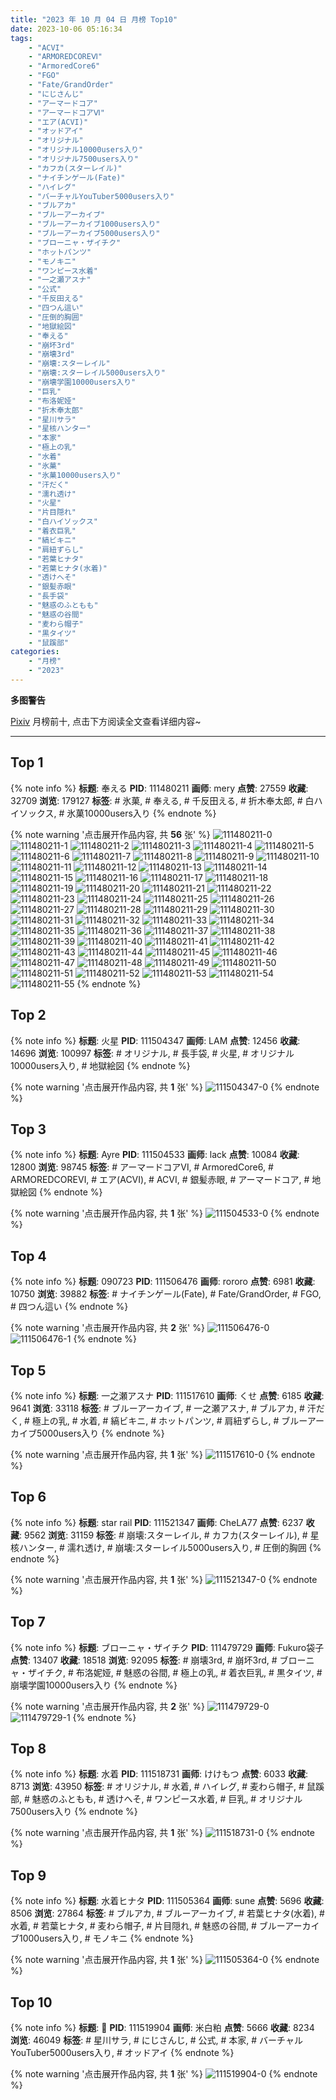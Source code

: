 ```yaml
---
title: "2023 年 10 月 04 日 月榜 Top10"
date: 2023-10-06 05:16:34
tags:
    - "ACVI"
    - "ARMOREDCOREⅥ"
    - "ArmoredCore6"
    - "FGO"
    - "Fate/GrandOrder"
    - "にじさんじ"
    - "アーマードコア"
    - "アーマードコアⅥ"
    - "エア(ACVI)"
    - "オッドアイ"
    - "オリジナル"
    - "オリジナル10000users入り"
    - "オリジナル7500users入り"
    - "カフカ(スターレイル)"
    - "ナイチンゲール(Fate)"
    - "ハイレグ"
    - "バーチャルYouTuber5000users入り"
    - "ブルアカ"
    - "ブルーアーカイブ"
    - "ブルーアーカイブ1000users入り"
    - "ブルーアーカイブ5000users入り"
    - "ブローニャ・ザイチク"
    - "ホットパンツ"
    - "モノキニ"
    - "ワンピース水着"
    - "一之瀬アスナ"
    - "公式"
    - "千反田える"
    - "四つん這い"
    - "圧倒的胸囲"
    - "地獄絵図"
    - "奉える"
    - "崩坏3rd"
    - "崩壊3rd"
    - "崩壊:スターレイル"
    - "崩壊:スターレイル5000users入り"
    - "崩壊学園10000users入り"
    - "巨乳"
    - "布洛妮娅"
    - "折木奉太郎"
    - "星川サラ"
    - "星核ハンター"
    - "本家"
    - "極上の乳"
    - "水着"
    - "氷菓"
    - "氷菓10000users入り"
    - "汗だく"
    - "濡れ透け"
    - "火星"
    - "片目隠れ"
    - "白ハイソックス"
    - "着衣巨乳"
    - "縞ビキニ"
    - "肩紐ずらし"
    - "若葉ヒナタ"
    - "若葉ヒナタ(水着)"
    - "透けへそ"
    - "銀髪赤眼"
    - "長手袋"
    - "魅惑のふともも"
    - "魅惑の谷間"
    - "麦わら帽子"
    - "黒タイツ"
    - "鼠蹊部"
categories:
    - "月榜"
    - "2023"
---
```


<i class="fa fa-triangle-exclamation"></i>**多图警告**<i class="fa fa-triangle-exclamation"></i>

[Pixiv](https://www.pixiv.net/) 月榜前十, 点击下方阅读全文查看详细内容~

<!-- more -->

---

## Top 1

{% note info %}
**标题**: 奉える
**PID**: 111480211 **画师**: mery
**点赞**: 27559 **收藏**: 32709 **浏览**: 179127
**标签**: # 氷菓, # 奉える, # 千反田える, # 折木奉太郎, # 白ハイソックス, # 氷菓10000users入り
{% endnote %}

{% note warning '点击展开作品内容, 共 **56** 张' %}
![111480211-0](https://i.pixiv.re/img-original/img/2023/09/06/00/46/45/111480211_p0.png)
![111480211-1](https://i.pixiv.re/img-original/img/2023/09/06/00/46/45/111480211_p1.png)
![111480211-2](https://i.pixiv.re/img-original/img/2023/09/06/00/46/45/111480211_p2.png)
![111480211-3](https://i.pixiv.re/img-original/img/2023/09/06/00/46/45/111480211_p3.png)
![111480211-4](https://i.pixiv.re/img-original/img/2023/09/06/00/46/45/111480211_p4.png)
![111480211-5](https://i.pixiv.re/img-original/img/2023/09/06/00/46/45/111480211_p5.png)
![111480211-6](https://i.pixiv.re/img-original/img/2023/09/06/00/46/45/111480211_p6.png)
![111480211-7](https://i.pixiv.re/img-original/img/2023/09/06/00/46/45/111480211_p7.png)
![111480211-8](https://i.pixiv.re/img-original/img/2023/09/06/00/46/45/111480211_p8.png)
![111480211-9](https://i.pixiv.re/img-original/img/2023/09/06/00/46/45/111480211_p9.png)
![111480211-10](https://i.pixiv.re/img-original/img/2023/09/06/00/46/45/111480211_p10.png)
![111480211-11](https://i.pixiv.re/img-original/img/2023/09/06/00/46/45/111480211_p11.png)
![111480211-12](https://i.pixiv.re/img-original/img/2023/09/06/00/46/45/111480211_p12.png)
![111480211-13](https://i.pixiv.re/img-original/img/2023/09/06/00/46/45/111480211_p13.png)
![111480211-14](https://i.pixiv.re/img-original/img/2023/09/06/00/46/45/111480211_p14.png)
![111480211-15](https://i.pixiv.re/img-original/img/2023/09/06/00/46/45/111480211_p15.png)
![111480211-16](https://i.pixiv.re/img-original/img/2023/09/06/00/46/45/111480211_p16.png)
![111480211-17](https://i.pixiv.re/img-original/img/2023/09/06/00/46/45/111480211_p17.png)
![111480211-18](https://i.pixiv.re/img-original/img/2023/09/06/00/46/45/111480211_p18.png)
![111480211-19](https://i.pixiv.re/img-original/img/2023/09/06/00/46/45/111480211_p19.png)
![111480211-20](https://i.pixiv.re/img-original/img/2023/09/06/00/46/45/111480211_p20.png)
![111480211-21](https://i.pixiv.re/img-original/img/2023/09/06/00/46/45/111480211_p21.png)
![111480211-22](https://i.pixiv.re/img-original/img/2023/09/06/00/46/45/111480211_p22.png)
![111480211-23](https://i.pixiv.re/img-original/img/2023/09/06/00/46/45/111480211_p23.png)
![111480211-24](https://i.pixiv.re/img-original/img/2023/09/06/00/46/45/111480211_p24.png)
![111480211-25](https://i.pixiv.re/img-original/img/2023/09/06/00/46/45/111480211_p25.png)
![111480211-26](https://i.pixiv.re/img-original/img/2023/09/06/00/46/45/111480211_p26.png)
![111480211-27](https://i.pixiv.re/img-original/img/2023/09/06/00/46/45/111480211_p27.png)
![111480211-28](https://i.pixiv.re/img-original/img/2023/09/06/00/46/45/111480211_p28.png)
![111480211-29](https://i.pixiv.re/img-original/img/2023/09/06/00/46/45/111480211_p29.png)
![111480211-30](https://i.pixiv.re/img-original/img/2023/09/06/00/46/45/111480211_p30.png)
![111480211-31](https://i.pixiv.re/img-original/img/2023/09/06/00/46/45/111480211_p31.png)
![111480211-32](https://i.pixiv.re/img-original/img/2023/09/06/00/46/45/111480211_p32.png)
![111480211-33](https://i.pixiv.re/img-original/img/2023/09/06/00/46/45/111480211_p33.png)
![111480211-34](https://i.pixiv.re/img-original/img/2023/09/06/00/46/45/111480211_p34.png)
![111480211-35](https://i.pixiv.re/img-original/img/2023/09/06/00/46/45/111480211_p35.png)
![111480211-36](https://i.pixiv.re/img-original/img/2023/09/06/00/46/45/111480211_p36.png)
![111480211-37](https://i.pixiv.re/img-original/img/2023/09/06/00/46/45/111480211_p37.png)
![111480211-38](https://i.pixiv.re/img-original/img/2023/09/06/00/46/45/111480211_p38.png)
![111480211-39](https://i.pixiv.re/img-original/img/2023/09/06/00/46/45/111480211_p39.png)
![111480211-40](https://i.pixiv.re/img-original/img/2023/09/06/00/46/45/111480211_p40.png)
![111480211-41](https://i.pixiv.re/img-original/img/2023/09/06/00/46/45/111480211_p41.png)
![111480211-42](https://i.pixiv.re/img-original/img/2023/09/06/00/46/45/111480211_p42.png)
![111480211-43](https://i.pixiv.re/img-original/img/2023/09/06/00/46/45/111480211_p43.png)
![111480211-44](https://i.pixiv.re/img-original/img/2023/09/06/00/46/45/111480211_p44.png)
![111480211-45](https://i.pixiv.re/img-original/img/2023/09/06/00/46/45/111480211_p45.png)
![111480211-46](https://i.pixiv.re/img-original/img/2023/09/06/00/46/45/111480211_p46.png)
![111480211-47](https://i.pixiv.re/img-original/img/2023/09/06/00/46/45/111480211_p47.png)
![111480211-48](https://i.pixiv.re/img-original/img/2023/09/06/00/46/45/111480211_p48.png)
![111480211-49](https://i.pixiv.re/img-original/img/2023/09/06/00/46/45/111480211_p49.png)
![111480211-50](https://i.pixiv.re/img-original/img/2023/09/06/00/46/45/111480211_p50.png)
![111480211-51](https://i.pixiv.re/img-original/img/2023/09/06/00/46/45/111480211_p51.png)
![111480211-52](https://i.pixiv.re/img-original/img/2023/09/06/00/46/45/111480211_p52.png)
![111480211-53](https://i.pixiv.re/img-original/img/2023/09/06/00/46/45/111480211_p53.png)
![111480211-54](https://i.pixiv.re/img-original/img/2023/09/06/00/46/45/111480211_p54.png)
![111480211-55](https://i.pixiv.re/img-original/img/2023/09/06/00/46/45/111480211_p55.png)
{% endnote %}

## Top 2

{% note info %}
**标题**: 火星
**PID**: 111504347 **画师**: LAM
**点赞**: 12456 **收藏**: 14696 **浏览**: 100997
**标签**: # オリジナル, # 長手袋, # 火星, # オリジナル10000users入り, # 地獄絵図
{% endnote %}

{% note warning '点击展开作品内容, 共 **1** 张' %}
![111504347-0](https://i.pixiv.re/img-original/img/2023/09/07/00/01/14/111504347_p0.jpg)
{% endnote %}

## Top 3

{% note info %}
**标题**: Ayre
**PID**: 111504533 **画师**: lack
**点赞**: 10084 **收藏**: 12800 **浏览**: 98745
**标签**: # アーマードコアⅥ, # ArmoredCore6, # ARMOREDCOREⅥ, # エア(ACVI), # ACVI, # 銀髪赤眼, # アーマードコア, # 地獄絵図
{% endnote %}

{% note warning '点击展开作品内容, 共 **1** 张' %}
![111504533-0](https://i.pixiv.re/img-original/img/2023/09/07/00/03/23/111504533_p0.png)
{% endnote %}

## Top 4

{% note info %}
**标题**: 090723
**PID**: 111506476 **画师**: rororo
**点赞**: 6981 **收藏**: 10750 **浏览**: 39882
**标签**: # ナイチンゲール(Fate), # Fate/GrandOrder, # FGO, # 四つん這い
{% endnote %}

{% note warning '点击展开作品内容, 共 **2** 张' %}
![111506476-0](https://i.pixiv.re/img-original/img/2023/09/07/01/15/48/111506476_p0.jpg)
![111506476-1](https://i.pixiv.re/img-original/img/2023/09/07/01/15/48/111506476_p1.jpg)
{% endnote %}

## Top 5

{% note info %}
**标题**: 一之瀬アスナ
**PID**: 111517610 **画师**: くせ
**点赞**: 6185 **收藏**: 9641 **浏览**: 33118
**标签**: # ブルーアーカイブ, # 一之瀬アスナ, # ブルアカ, # 汗だく, # 極上の乳, # 水着, # 縞ビキニ, # ホットパンツ, # 肩紐ずらし, # ブルーアーカイブ5000users入り
{% endnote %}

{% note warning '点击展开作品内容, 共 **1** 张' %}
![111517610-0](https://i.pixiv.re/img-original/img/2023/09/07/15/41/54/111517610_p0.png)
{% endnote %}

## Top 6

{% note info %}
**标题**: star rail
**PID**: 111521347 **画师**: CheLA77
**点赞**: 6237 **收藏**: 9562 **浏览**: 31159
**标签**: # 崩壊:スターレイル, # カフカ(スターレイル), # 星核ハンター, # 濡れ透け, # 崩壊:スターレイル5000users入り, # 圧倒的胸囲
{% endnote %}

{% note warning '点击展开作品内容, 共 **1** 张' %}
![111521347-0](https://i.pixiv.re/img-original/img/2023/09/07/18/56/11/111521347_p0.jpg)
{% endnote %}

## Top 7

{% note info %}
**标题**: ブローニャ・ザイチク
**PID**: 111479729 **画师**: Fukuro袋子
**点赞**: 13407 **收藏**: 18518 **浏览**: 92095
**标签**: # 崩壊3rd, # 崩坏3rd, # ブローニャ・ザイチク, # 布洛妮娅, # 魅惑の谷間, # 極上の乳, # 着衣巨乳, # 黒タイツ, # 崩壊学園10000users入り
{% endnote %}

{% note warning '点击展开作品内容, 共 **2** 张' %}
![111479729-0](https://i.pixiv.re/img-original/img/2023/09/06/00/30/16/111479729_p0.jpg)
![111479729-1](https://i.pixiv.re/img-original/img/2023/09/06/00/30/16/111479729_p1.jpg)
{% endnote %}

## Top 8

{% note info %}
**标题**: 水着
**PID**: 111518731 **画师**: けけもつ
**点赞**: 6033 **收藏**: 8713 **浏览**: 43950
**标签**: # オリジナル, # 水着, # ハイレグ, # 麦わら帽子, # 鼠蹊部, # 魅惑のふともも, # 透けへそ, # ワンピース水着, # 巨乳, # オリジナル7500users入り
{% endnote %}

{% note warning '点击展开作品内容, 共 **1** 张' %}
![111518731-0](https://i.pixiv.re/img-original/img/2023/09/07/16/58/00/111518731_p0.jpg)
{% endnote %}

## Top 9

{% note info %}
**标题**: 水着ヒナタ
**PID**: 111505364 **画师**: sune
**点赞**: 5696 **收藏**: 8506 **浏览**: 27864
**标签**: # ブルアカ, # ブルーアーカイブ, # 若葉ヒナタ(水着), # 水着, # 若葉ヒナタ, # 麦わら帽子, # 片目隠れ, # 魅惑の谷間, # ブルーアーカイブ1000users入り, # モノキニ
{% endnote %}

{% note warning '点击展开作品内容, 共 **1** 张' %}
![111505364-0](https://i.pixiv.re/img-original/img/2023/09/07/00/30/01/111505364_p0.jpg)
{% endnote %}

## Top 10

{% note info %}
**标题**: 🌟
**PID**: 111519904 **画师**: 米白粕
**点赞**: 5666 **收藏**: 8234 **浏览**: 46049
**标签**: # 星川サラ, # にじさんじ, # 公式, # 本家, # バーチャルYouTuber5000users入り, # オッドアイ
{% endnote %}

{% note warning '点击展开作品内容, 共 **1** 张' %}
![111519904-0](https://i.pixiv.re/img-original/img/2023/09/07/17/56/52/111519904_p0.jpg)
{% endnote %}
